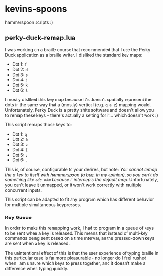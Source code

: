 # kevins-spoons
hammerspoon scripts :)

## perky-duck-remap.lua

I was working on a braille course that recommended that I use the Perky Duck application as a braille writer.  I disliked the standard key maps:

* Dot 1: `f`
* Dot 2: `d`
* Dot 3: `s`
* Dot 4: `j`
* Dot 5: `k`
* Dot 6: `l`

I mostly disliked this key map because it's doesn't spatially represent the dots in the same way that a (mostly) vertical (e.g. `q a z`) mapping would.  Unfortunately, Perky Duck is a pretty shite software and doesn't allow you to remap these keys - there's actually a setting for it... which doesn't work :)

This script remaps those keys to:

* Dot 1: `q`
* Dot 2: `a`
* Dot 3: `z`
* Dot 4: `[`
* Dot 5: `;`
* Dot 6: `.`

This is, of course, configurable to your desires, but note: *You cannot remap the a key to itself with hammerspoon (a bug, in my opinion), so you can't do something like `edc okm` because it intercepts the default map.*  Unfortunately, you can't leave it unmapped, or it won't work correctly with multiple concurrent inputs.

This script can be adapted to fit any program which has different behavior for multiple simultaneous keypresses.

### Key Queue

In order to make this remapping work, I had to program in a queue of keys to be sent when a key is released.  This means that instead of multi-key commands being sent based on a time interval, all the pressed-down keys are sent when a key is released.

The unintentional effect of this is that the user experience of typing braille in this particular case is far more pleasurable - no longer do I feel rushed when I am unsure which keys to press together, and it doesn't make a difference when typing quickly.
